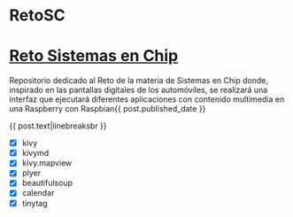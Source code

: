 # RetoSC


<div>
    <h1><a href="/">Reto Sistemas en Chip</a></h1>
</div>
    <div>
        <p> Repositorio dedicado al Reto de la materia de Sistemas en Chip donde, inspirado en las pantallas digitales de los automóviles, se realizará una interfaz que ejecutará diferentes aplicaciones con contenido multimedia en una Raspberry con Raspbian{{ post.published_date }}</p>
        <p>{{ post.text|linebreaksbr }}</p>
    </div>



- [x] kivy
- [x] kivymd
- [x] kivy.mapview
- [x] plyer
- [x] beautifulsoup
- [x] calendar
- [x] tinytag
